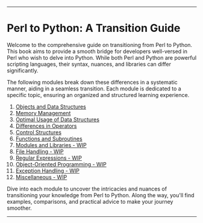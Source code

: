 ---

# Perl to Python: A Transition Guide

Welcome to the comprehensive guide on transitioning from Perl to Python. This book aims to provide a smooth bridge for developers well-versed in Perl who wish to delve into Python. While both Perl and Python are powerful scripting languages, their syntax, nuances, and libraries can differ significantly.

The following modules break down these differences in a systematic manner, aiding in a seamless transition. Each module is dedicated to a specific topic, ensuring an organized and structured learning experience.

1. [Objects and Data Structures](./objects_and_data_structures.md)
2. [Memory Management](./memory_management.md)
3. [Optimal Usage of Data Structures](./optimal_usage_data_structures.md)
4. [Differences in Operators](./differences_in_operators.md)
5. [Control Structures](./control_structures.md)
6. [Functions and Subroutines](./functions_and_subroutines.md)
7. [Modules and Libraries - WIP](./modules_and_libraries.md)
8. [File Handling - WIP](./file_handling.md)
9. [Regular Expressions - WIP](./regular_expressions.md)
10. [Object-Oriented Programming - WIP](./oo_programming.md)
11. [Exception Handling - WIP](./exception_handling.md)
12. [Miscellaneous - WIP](./miscellaneous.md)

Dive into each module to uncover the intricacies and nuances of transitioning your knowledge from Perl to Python. Along the way, you'll find examples, comparisons, and practical advice to make your journey smoother.

---